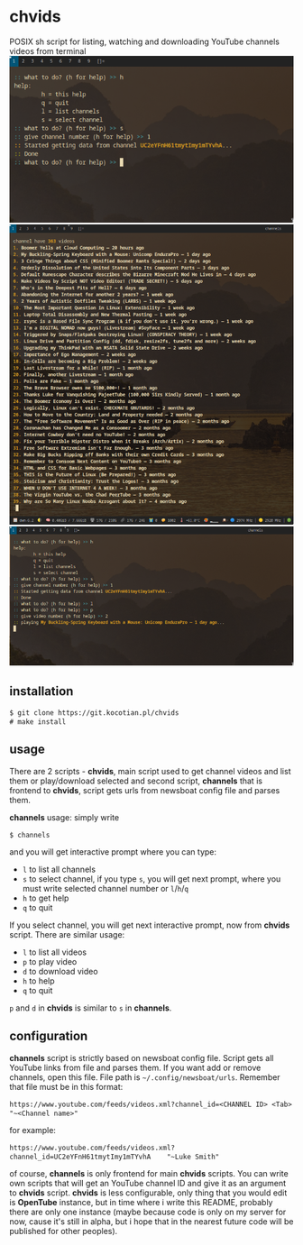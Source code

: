 # chvids
POSIX sh script for listing, watching and downloading YouTube channels videos from terminal
![printed help and selected first channel](1.png)
![listed all channel videos](2.png)
![started playing second video](3.png)

## installation
```
$ git clone https://git.kocotian.pl/chvids
# make install
```

## usage
There are 2 scripts - **chvids**, main script used to get channel videos and list them or play/download selected and second script, **channels** that is frontend to **chvids**, script gets urls from newsboat config file and parses them.

**channels** usage:
simply write
```
$ channels
```
and you will get interactive prompt where you can type:
- `l` to list all channels
- `s` to select channel, if you type `s`, you will get next prompt, where you must write selected channel number or `l`/`h`/`q`
- `h` to get help
- `q` to quit

If you select channel, you will get next interactive prompt, now from **chvids** script. There are similar usage:
- `l` to list all videos
- `p` to play video
- `d` to download video
- `h` to help
- `q` to quit

`p` and `d` in **chvids** is similar to `s` in **channels**.

## configuration
**channels** script is strictly based on newsboat config file. Script gets all YouTube links from file and parses them.
If you want add or remove channels, open this file. File path is `~/.config/newsboat/urls`.
Remember that file must be in this format:
```
https://www.youtube.com/feeds/videos.xml?channel_id=<CHANNEL ID> <Tab> "~<Channel name>"
```
for example:
```
https://www.youtube.com/feeds/videos.xml?channel_id=UC2eYFnH61tmytImy1mTYvhA	"~Luke Smith"
```
of course, **channels** is only frontend for main **chvids** scripts. You can write own scripts that will get an YouTube channel ID and give it as an argument to **chvids** script. **chvids** is less configurable, only thing that you would edit is **OpenTube** instance, but in time where i write this README, probably there are only one instance (maybe because code is only on my server for now, cause it's still in alpha, but i hope that in the nearest future code will be published for other peoples).

